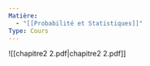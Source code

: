 ```yaml
---
Matière:
  - "[[Probabilité et Statistiques]]"
Type: Cours
---
```

![[chapitre2 2.pdf|chapitre2 2.pdf]]